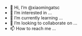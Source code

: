 - 👋 Hi, I’m @xiaomingatsc
- 👀 I’m interested in ...
- 🌱 I’m currently learning ...
- 💞️ I’m looking to collaborate on ...
- 📫 How to reach me ...

<!---
xiaomingatsc/xiaomingatsc is a ✨ special ✨ repository because its `README.md` (this file) appears on your GitHub profile.
You can click the Preview link to take a look at your changes.
--->

